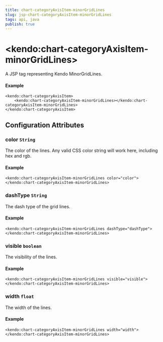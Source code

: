 ```yaml
---
title: chart-categoryAxisItem-minorGridLines
slug: jsp-chart-categoryAxisItem-minorGridLines
tags: api, java
publish: true
---
```


# \<kendo:chart-categoryAxisItem-minorGridLines\>
A JSP tag representing Kendo MinorGridLines.

#### Example
    <kendo:chart-categoryAxisItem>
        <kendo:chart-categoryAxisItem-minorGridLines></kendo:chart-categoryAxisItem-minorGridLines>
    </kendo:chart-categoryAxisItem>


## Configuration Attributes


### color `String`

The color of the lines. Any valid CSS color string will work here, including hex and
rgb.

#### Example
    <kendo:chart-categoryAxisItem-minorGridLines color="color">
    </kendo:chart-categoryAxisItem-minorGridLines>



### dashType `String`

The dash type of the grid lines.

#### Example
    <kendo:chart-categoryAxisItem-minorGridLines dashType="dashType">
    </kendo:chart-categoryAxisItem-minorGridLines>



### visible `boolean`

The visibility of the lines.

#### Example
    <kendo:chart-categoryAxisItem-minorGridLines visible="visible">
    </kendo:chart-categoryAxisItem-minorGridLines>



### width `float`

The width of the lines.

#### Example
    <kendo:chart-categoryAxisItem-minorGridLines width="width">
    </kendo:chart-categoryAxisItem-minorGridLines>


